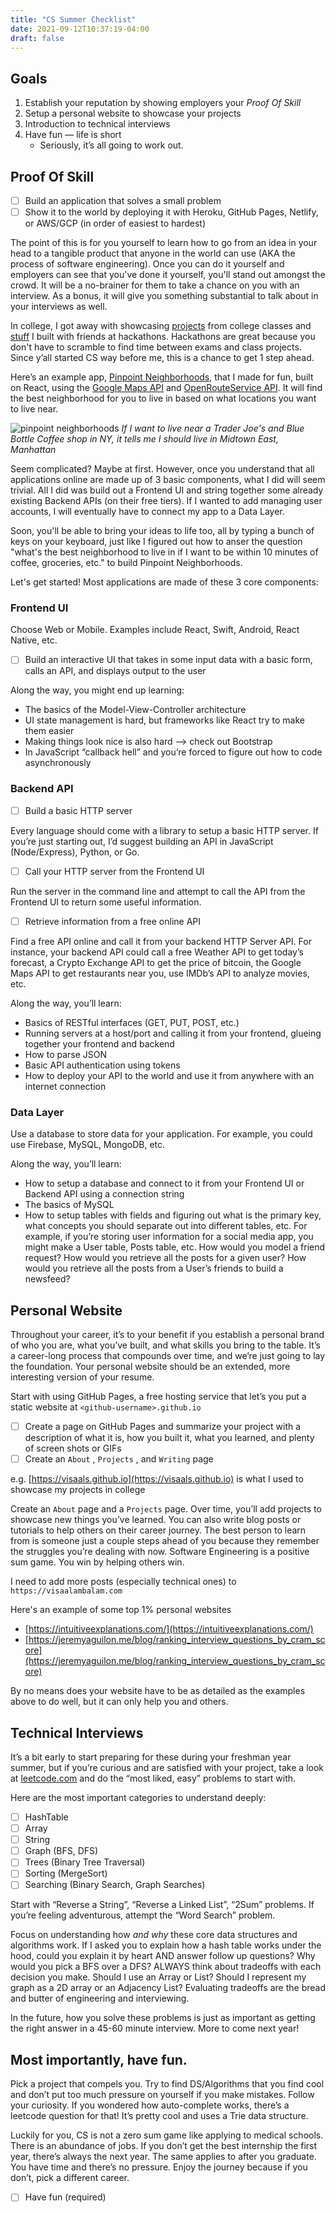 ```yaml
---
title: "CS Summer Checklist"
date: 2021-09-12T10:37:19-04:00
draft: false
---
```


## Goals

1. Establish your reputation by showing employers your *Proof Of Skill*
2. Setup a personal website to showcase your projects 
3. Introduction to technical interviews
4. Have fun — life is short
    - Seriously, it’s all going to work out.

## Proof Of Skill
- [ ]  Build an application that solves a small problem
- [ ]  Show it to the world by deploying it with Heroku, GitHub Pages, Netlify, or AWS/GCP (in order of easiest to hardest)

The point of this is for you yourself to learn how to go from an idea in your head to a tangible product that anyone in the world can use (AKA the process of software engineering). Once you can do it yourself and employers can see that you've done it yourself, you'll stand out amongst the crowd. It will be a no-brainer for them to take a chance on you with an interview. As a bonus, it will give you something substantial to talk about in your interviews as well. 

In college, I got away with showcasing [projects](https://github.com/visaals/Portfolio) from college classes and [stuff](https://github.com/cameronjump/puzzlr) I built with friends at hackathons. Hackathons are great because you don't have to scramble to find time between exams and class projects. Since y’all started CS way before me, this is a chance to get 1 step ahead. 

Here’s an example app, [Pinpoint Neighborhoods](http://pure-wave-86480.herokuapp.com/), that I made for fun, built on React, using the [Google Maps API](https://developers.google.com/maps) and [OpenRouteService API](https://openrouteservice.org/dev/#/api-docs). It will find the best neighborhood for you to live in based on what locations you want to live near. 


![pinpoint neighborhoods](pinpoint_neighborhoods_2.png)
*If I want to live near a Trader Joe's and Blue Bottle Coffee shop in NY, it tells me I should live in Midtown East, Manhattan*


Seem complicated? Maybe at first. However, once you understand that all applications online are made up of 3 basic components, what I did will seem trivial. All I did was build out a Frontend UI and string together some already existing Backend APIs (on their free tiers). If I wanted to add managing user accounts, I will eventually have to connect my app to a Data Layer.

Soon, you'll be able to bring your ideas to life too, all by typing a bunch of keys on your keyboard, just like I figured out how to anser the question "what's the best neighborhood to live in if I want to be within 10 minutes of coffee, groceries, etc." to build Pinpoint Neighborhoods.

Let's get started! Most applications are made of these 3 core components:

### Frontend UI

Choose Web or Mobile. Examples include React, Swift, Android, React Native, etc. 

- [ ]  Build an interactive UI that takes in some input data with a basic form, calls an API, and displays output to the user

Along the way, you might end up learning:

- The basics of the Model-View-Controller architecture
- UI state management is hard, but frameworks like React try to make them easier
- Making things look nice is also hard —> check out Bootstrap
- In JavaScript “callback hell” and you’re forced to figure out how to code asynchronously

### Backend API

- [ ]  Build a basic HTTP server

Every language should come with a library to setup a basic HTTP server. If you’re just starting out, I’d suggest building an API in JavaScript (Node/Express), Python, or Go.

- [ ]  Call your HTTP server from the Frontend UI

Run the server in the command line and attempt to call the API from the Frontend UI to return some useful information.

- [ ]  Retrieve information from a free online API

Find a free API online and call it from your backend HTTP Server API. For instance, your backend API could call a free Weather API to get today’s forecast, a Crypto Exchange API to get the price of bitcoin, the Google Maps API to get restaurants near you, use IMDb’s API to analyze movies, etc. 

Along the way, you’ll learn:

- Basics of RESTful interfaces (GET, PUT, POST, etc.)
- Running servers at a host/port and calling it from your frontend, glueing together your frontend and backend
- How to parse JSON
- Basic API authentication using tokens
- How to deploy your API to the world and use it from anywhere with an internet connection

### Data Layer

Use a database to store data for your application. For example, you could use Firebase, MySQL, MongoDB, etc. 

Along the way, you’ll learn:

- How to setup a database and connect to it from your Frontend UI or Backend API using a connection string
- The basics of MySQL
- How to setup tables with fields and figuring out what is the primary key, what concepts you should separate out into different tables, etc. For example, if you’re storing user information for a social media app, you might make a User table, Posts table, etc. How would you model a friend request? How would you retrieve all the posts for a given user? How would you retrieve all the posts from a User’s friends to build a newsfeed?

## Personal Website

Throughout your career, it’s to your benefit if you establish a personal brand of who you are, what you’ve built, and what skills you bring to the table. It’s a career-long process that compounds over time, and we’re just going to lay the foundation. Your personal website should be an extended, more interesting version of your resume. 

Start with using GitHub Pages, a free hosting service that let’s you put a static website at `<github-username>.github.io`

- [ ]  Create a page on GitHub Pages and summarize your project with a description of what it is, how you built it, what you learned, and plenty of screen shots or GIFs
- [ ]  Create an `About` , `Projects` , and `Writing` page

e.g. [https://visaals.github.io](https://visaals.github.io) is what I used to showcase my projects in college

Create an `About` page and a `Projects` page. Over time, you’ll add projects to showcase new things you’ve learned. You can also write blog posts or tutorials to help others on their career journey. The best person to learn from is someone just a couple steps ahead of you because they remember the struggles you’re dealing with now.  Software Engineering is a positive sum game. You win by helping others win. 

I need to add more posts (especially technical ones) to `https://visaalambalam.com`

Here's an example of some top 1% personal websites

- [https://intuitiveexplanations.com/](https://intuitiveexplanations.com/)
- [https://jeremyaguilon.me/blog/ranking_interview_questions_by_cram_score](https://jeremyaguilon.me/blog/ranking_interview_questions_by_cram_score)

By no means does your website have to be as detailed as the examples above to do well, but it can only help you and others.

## Technical Interviews

It’s a bit early to start preparing for these during your freshman year summer, but if you’re curious and are satisfied with your project, take a look at [leetcode.com](http://leetcode.com) and do the “most liked, easy” problems to start with.

Here are the most important categories to understand deeply: 

- [ ]  HashTable
- [ ]  Array
- [ ]  String
- [ ]  Graph (BFS, DFS)
- [ ]  Trees (Binary Tree Traversal)
- [ ]  Sorting (MergeSort)
- [ ]  Searching (Binary Search, Graph Searches)

Start with “Reverse a String”, “Reverse a Linked List”, “2Sum”  problems. If you’re feeling adventurous, attempt the “Word Search” problem.

Focus on understanding how *and why* these core data structures and algorithms work. If I asked you to explain how a hash table works under the hood, could you explain it by heart AND answer follow up questions? Why would you pick a BFS over a DFS? ALWAYS think about tradeoffs with each decision you make. Should I use an Array or List? Should I represent my graph as a 2D array or an Adjacency List? Evaluating tradeoffs are the bread and butter of engineering and interviewing. 

In the future, how you solve these problems is just as important as getting the right answer in a 45-60 minute interview. More to come next year!

## Most importantly, have fun.

Pick a project that compels you. Try to find DS/Algorithms that you find cool and don’t put too much pressure on yourself if you make mistakes. Follow your curiosity. If you wondered how auto-complete works, there’s a leetcode question for that! It’s pretty cool and uses a Trie data structure. 

Luckily for you, CS is not a zero sum game like applying to medical schools. There is an abundance of jobs. If you don’t get the best internship the first year, there’s always the next year. The same applies to after you graduate. You have time and there’s no pressure. Enjoy the journey because if you don’t, pick a different career. 

- [ ]  Have fun (required)

